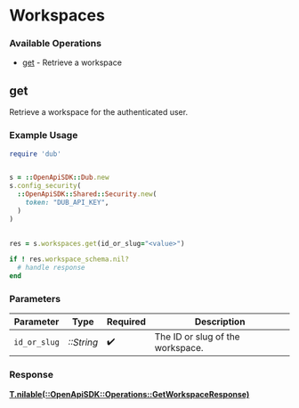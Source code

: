 # Workspaces


### Available Operations

* [get](#get) - Retrieve a workspace

## get

Retrieve a workspace for the authenticated user.

### Example Usage

```ruby
require 'dub'


s = ::OpenApiSDK::Dub.new
s.config_security(
  ::OpenApiSDK::Shared::Security.new(
    token: "DUB_API_KEY",
  )
)

    
res = s.workspaces.get(id_or_slug="<value>")

if ! res.workspace_schema.nil?
  # handle response
end

```

### Parameters

| Parameter                        | Type                             | Required                         | Description                      |
| -------------------------------- | -------------------------------- | -------------------------------- | -------------------------------- |
| `id_or_slug`                     | *::String*                       | :heavy_check_mark:               | The ID or slug of the workspace. |


### Response

**[T.nilable(::OpenApiSDK::Operations::GetWorkspaceResponse)](../../models/operations/getworkspaceresponse.md)**

